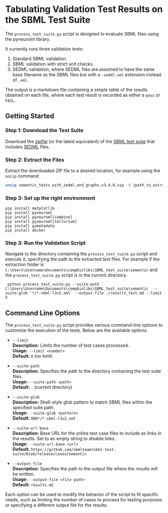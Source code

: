 # Tabulating Validation Test Results on the SBML Test Suite

The `process_test_suite.py` script is designed to evaluate SBML files using the pyneuroml library. 

It currently runs three validation tests: 
1. Standard SBML validation.
2. SBML validation with strict unit checks.
3. SEDML validation, where SEDML files are assumed to have the same base filename as the SBML files but with a `-sedml.xml` extension instead of `.xml`.

The output is a markdown file containing a simple table of the results obtained on each file, where each test result is recorded as either a `pass` or `FAIL`.

## Getting Started

### Step 1: Download the Test Suite
Download the [zipfile](https://github.com/sbmlteam/sbml-test-suite/releases/download/3.4.0/semantic_tests_with_sedml_and_graphs.v3.4.0.zip) (or the latest equivalent) of the [SBML test suite](https://github.com/sbmlteam/sbml-test-suite) that includes [SEDML](https://github.com/SED-ML/sed-ml) files.

### Step 2: Extract the Files
Extract the downloaded ZIP file to a desired location, for example using the `unzip` command:

```bash
unzip semantic_tests_with_sedml_and_graphs.v3.4.0.zip -d /path_to_extraction_folder
```

### Step 3: Set up the right environment
```
pip install matplotlib
pip install pyneuroml
pip install pyneuroml[combine]
pip install pyneuroml[tellurium]
pip install pymetadata
pip install docker
```

### Step 3: Run the Validation Script
Navigate to the directory containing the `process_test_suite.py` script and execute it, specifying the path to the extracted test files. For example if the extraction folder is  `C:\Users\Username\Documents\compbiolibs\SBML_test_suite\semantic` and the `process_test_suite.py` script is in the current directory.

```
 python process_test_suite.py --suite-path C:\Users\Username\Documents\compbiolibs\SBML_test_suite\semantic  --suite-glob '*/*-sbml-l3v2.xml' --output-file ./results_test.md --limit 5       
```

## Command Line Options

The `process_test_suite.py` script provides various command-line options to customize the execution of the tests. Below are the available options.

- `--limit`  
  **Description:** Limits the number of test cases processed.  
  **Usage:** `--limit <number>`  
  **Default:** `0` (no limit)

- `--suite-path`  
  **Description:** Specifies the path to the directory containing the test suite files.  
  **Usage:** `--suite-path <path>`  
  **Default:** `.` (current directory)

- `--suite-glob`  
  **Description:** Shell-style glob pattern to match SBML files within the specified suite path.  
  **Usage:** `--suite-glob <pattern>`  
  **Default:** `000*/*-sbml-l3v2.xml`

- `--suite-url-base`  
  **Description:** Base URL for the online test case files to include as links in the results. Set to an empty string to disable links.  
  **Usage:** `--suite-url-base <url>`  
  **Default:** `https://github.com/sbmlteam/sbml-test-suite/blob/release/cases/semantic`

- `--output-file`  
  **Description:** Specifies the path to the output file where the results will be written.  
  **Usage:** `--output-file <file path>`  
  **Default:** `results.md`

Each option can be used to modify the behavior of the script to fit specific needs, such as limiting the number of cases to process for testing purposes or specifying a different output file for the results.
